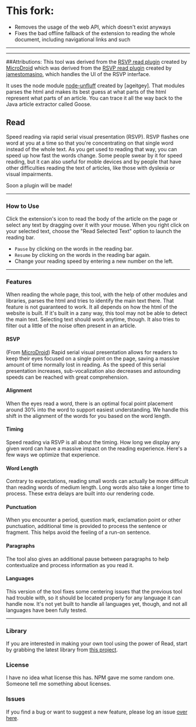 # This fork:

 - Removes the usage of the web API, which doesn't exist anyways
 - Fixes the bad offline fallback of the extension to reading the whole document, including navigational links and such

-----
-----
##Attributions:
This tool was derived from the [RSVP read plugin](https://github.com/MicroDroid/read_plugin) created by [MicroDroid](https://github.com/MicroDroid) which was derived from the [RSVP read plugin](https://github.com/jamestomasino/read_plugin) created by [jamestomasino](https://github.com/jamestomasino), which handles the UI of the RSVP interface.

It uses the node module [node-unfluff](https://github.com/ageitgey/node-unfluff) created by [ageitgey]. That modules parses the html and makes its best guess at what parts of the html represent what parts of an article. You can trace it all the way back to the Java article extractor called Goose.


## Read

Speed reading via rapid serial visual presentation (RSVP). RSVP flashes one word at you at a time so that you're concentrating on that single word instead of the whole text. As you get used to reading that way, you can speed up how fast the words change. Some people swear by it for speed reading, but it can also useful for moble devices and by people that have other difficulties reading the text of articles, like those with dyslexia or visual impairments.

Soon a plugin will be made!

- - - - -

### How to Use

Click the extension's icon to read the body of the article on the page or select any text by dragging over it with your mouse. When you right click on your selected text, choose the "Read Selected Text" option to launch the reading bar.

- `Pause` by clicking on the words in the reading bar.
- `Resume` by clicking on the words in the reading bar again.
- Change your reading speed by entering a new number on the left.

- - - - -

### Features

When reading the whole page, this tool, with the help of other modules and libraries, parses the html and tries to identify the main text there. That feature is not guaranteed to work. It all depends on how the html of the website is built. If it's built in a zany way, this tool may not be able to detect the main text. Selecting text should work anytime, though. It also tries to filter out a little of the noise often present in an article.

#### RSVP

(From [MicroDroid](https://github.com/MicroDroid/read_plugin)) Rapid serial visual presentation allows for readers to keep their eyes focused on a single point on the page, saving a massive amount of time normally lost in reading. As the speed of this serial presentation increases, sub-vocalization also decreases and astounding speeds can be reached with great comprehension.

#### Alignment

When the eyes read a word, there is an optimal focal point placement around 30% into the word to support easiest understanding. We handle this shift in the alignment of the words for you based on the word length.

#### Timing

Speed reading via RSVP is all about the timing. How long we display any given word can have a massive impact on the reading experience. Here's a few ways we optimize that experience.

#### Word Length

Contrary to expectations, reading small words can actually be more difficult than reading words of medium length. Long words also take a longer time to process. These extra delays are built into our rendering code.

#### Punctuation

When you encounter a period, question mark, exclamation point or other punctuation, additional time is provided to process the sentence or fragment. This helps avoid the feeling of a run-on sentence.

#### Paragraphs

The tool also gives an additional pause between paragraphs to help contextualize and process information as you read it.

#### Languages

This version of the tool fixes some centering issues that the previous tool had trouble with, so it should be located properly for any language it can handle now. It's not yet built to handle all languages yet, though, and not all languages have been fully tested.



- - - - -

### Library

If you are interested in making your own tool using the power of Read, start by grabbing the latest library from [this project](https://github.com/jamestomasino/read).

### License

I have no idea what license this has. NPM gave me some random one. Someone tell me something about licenses.

### Issues

If you find a bug or want to suggest a new feature, please log an issue [over here](https://github.com/knod/read_plugin/issues).
